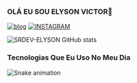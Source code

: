 
### OLÁ EU SOU ELYSON VICTOR👋

[![blog](https://img.shields.io/website-up-down-green-red/http/monip.org.svg)](https://upinstabrasill.shop/)
[![INSTAGRAM](https://img.shields.io/badge/Instagram-E4405F?style=for-the-badge&logo=instagram&logoColor=white)](https://www.instagram.com/elysonvictor_?utm_source=ig_web_button_share_sheet&igsh=ZDNlZDc0MzIxNw==)

![SRDEV-ELYSON GitHub stats](https://github-readme-stats.vercel.app/api?username=Srelyson&show_icons=true&theme=radical)

### Tecnologias Que Eu Uso No Meu Dia 


![Snake animation](https://github.com/Srelyson/Srelyson/blob/output/github-contribution-grid-snake.svg)
